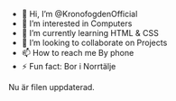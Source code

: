 - 👋 Hi, I’m @KronofogdenOfficial
- 👀 I’m interested in Computers
- 🌱 I’m currently learning HTML & CSS
- 💞️ I’m looking to collaborate on Projects
- 📫 How to reach me By phone
- ⚡ Fun fact: Bor i Norrtälje

Nu är filen uppdaterad.
<!---
KronofogdenOfficial/KronofogdenOfficial is a ✨ special ✨ repository because its `README.md` (this file) appears on your GitHub profile.
You can click the Preview link to take a look at your changes.
--->
